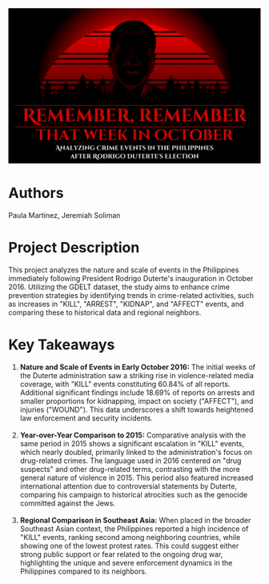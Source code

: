 <img src="title.png">

<h1>Authors</h1>
Paula Martinez, Jeremiah Soliman

<h1>Project Description</h1>
This project analyzes the nature and scale of events in the Philippines immediately following President Rodrigo Duterte's inauguration in October 2016. Utilizing the GDELT dataset, the study aims to enhance crime prevention strategies by identifying trends in crime-related activities, such as increases in "KILL", "ARREST", "KIDNAP", and "AFFECT" events, and comparing these to historical data and regional neighbors.

<h1>Key Takeaways</h1>
<ol>
  <li><b>Nature and Scale of Events in Early October 2016:</b> The initial weeks of the Duterte administration saw a striking rise in violence-related media coverage, with "KILL" events constituting 60.84% of all reports. Additional significant findings include 18.69% of reports on arrests and smaller proportions for kidnapping, impact on society ("AFFECT"), and injuries ("WOUND"). This data underscores a shift towards heightened law enforcement and security incidents.</li><br>
  <li><b>Year-over-Year Comparison to 2015:</b> Comparative analysis with the same period in 2015 shows a significant escalation in "KILL" events, which nearly doubled, primarily linked to the administration's focus on drug-related crimes. The language used in 2016 centered on "drug suspects" and other drug-related terms, contrasting with the more general nature of violence in 2015. This period also featured increased international attention due to controversial statements by Duterte, comparing his campaign to historical atrocities such as the genocide committed against the Jews.</li><br>
  <li><b>Regional Comparison in Southeast Asia:</b> When placed in the broader Southeast Asian context, the Philippines reported a high incidence of "KILL" events, ranking second among neighboring countries, while showing one of the lowest protest rates. This could suggest either strong public support or fear related to the ongoing drug war, highlighting the unique and severe enforcement dynamics in the Philippines compared to its neighbors.</li>
</ol>
